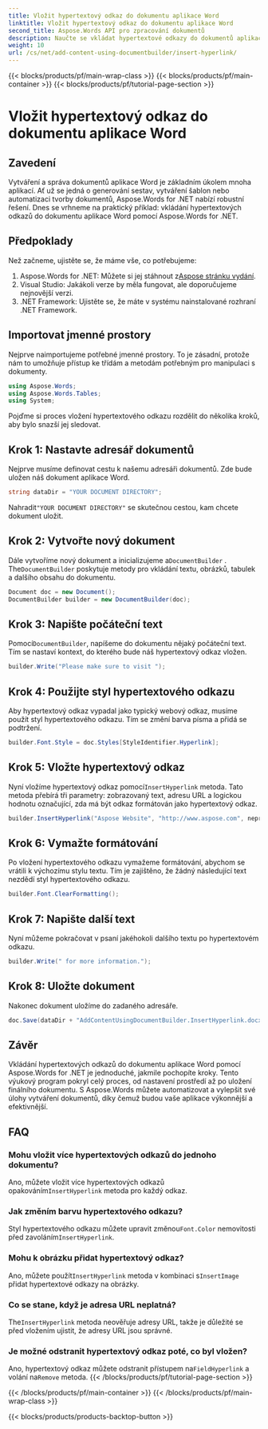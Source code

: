 ```yaml
---
title: Vložit hypertextový odkaz do dokumentu aplikace Word
linktitle: Vložit hypertextový odkaz do dokumentu aplikace Word
second_title: Aspose.Words API pro zpracování dokumentů
description: Naučte se vkládat hypertextové odkazy do dokumentů aplikace Word pomocí Aspose.Words for .NET pomocí našeho podrobného průvodce. Ideální pro automatizaci vašich úloh při vytváření dokumentů.
weight: 10
url: /cs/net/add-content-using-documentbuilder/insert-hyperlink/
---
```


{{< blocks/products/pf/main-wrap-class >}}
{{< blocks/products/pf/main-container >}}
{{< blocks/products/pf/tutorial-page-section >}}

# Vložit hypertextový odkaz do dokumentu aplikace Word

## Zavedení

Vytváření a správa dokumentů aplikace Word je základním úkolem mnoha aplikací. Ať už se jedná o generování sestav, vytváření šablon nebo automatizaci tvorby dokumentů, Aspose.Words for .NET nabízí robustní řešení. Dnes se vrhneme na praktický příklad: vkládání hypertextových odkazů do dokumentu aplikace Word pomocí Aspose.Words for .NET.

## Předpoklady

Než začneme, ujistěte se, že máme vše, co potřebujeme:

1.  Aspose.Words for .NET: Můžete si jej stáhnout z[Aspose stránku vydání](https://releases.aspose.com/words/net/).
2. Visual Studio: Jakákoli verze by měla fungovat, ale doporučujeme nejnovější verzi.
3. .NET Framework: Ujistěte se, že máte v systému nainstalované rozhraní .NET Framework.

## Importovat jmenné prostory

Nejprve naimportujeme potřebné jmenné prostory. To je zásadní, protože nám to umožňuje přístup ke třídám a metodám potřebným pro manipulaci s dokumenty.

```csharp
using Aspose.Words;
using Aspose.Words.Tables;
using System;
```

Pojďme si proces vložení hypertextového odkazu rozdělit do několika kroků, aby bylo snazší jej sledovat.

## Krok 1: Nastavte adresář dokumentů

Nejprve musíme definovat cestu k našemu adresáři dokumentů. Zde bude uložen náš dokument aplikace Word.

```csharp
string dataDir = "YOUR DOCUMENT DIRECTORY";
```

 Nahradit`"YOUR DOCUMENT DIRECTORY"` se skutečnou cestou, kam chcete dokument uložit.

## Krok 2: Vytvořte nový dokument

 Dále vytvoříme nový dokument a inicializujeme a`DocumentBuilder` . The`DocumentBuilder` poskytuje metody pro vkládání textu, obrázků, tabulek a dalšího obsahu do dokumentu.

```csharp
Document doc = new Document();
DocumentBuilder builder = new DocumentBuilder(doc);
```

## Krok 3: Napište počáteční text

 Pomocí`DocumentBuilder`, napíšeme do dokumentu nějaký počáteční text. Tím se nastaví kontext, do kterého bude náš hypertextový odkaz vložen.

```csharp
builder.Write("Please make sure to visit ");
```

## Krok 4: Použijte styl hypertextového odkazu

Aby hypertextový odkaz vypadal jako typický webový odkaz, musíme použít styl hypertextového odkazu. Tím se změní barva písma a přidá se podtržení.

```csharp
builder.Font.Style = doc.Styles[StyleIdentifier.Hyperlink];
```

## Krok 5: Vložte hypertextový odkaz

 Nyní vložíme hypertextový odkaz pomocí`InsertHyperlink` metoda. Tato metoda přebírá tři parametry: zobrazovaný text, adresu URL a logickou hodnotu označující, zda má být odkaz formátován jako hypertextový odkaz.

```csharp
builder.InsertHyperlink("Aspose Website", "http://www.aspose.com", nepravda);
```

## Krok 6: Vymažte formátování

Po vložení hypertextového odkazu vymažeme formátování, abychom se vrátili k výchozímu stylu textu. Tím je zajištěno, že žádný následující text nezdědí styl hypertextového odkazu.

```csharp
builder.Font.ClearFormatting();
```

## Krok 7: Napište další text

Nyní můžeme pokračovat v psaní jakéhokoli dalšího textu po hypertextovém odkazu.

```csharp
builder.Write(" for more information.");
```

## Krok 8: Uložte dokument

Nakonec dokument uložíme do zadaného adresáře.

```csharp
doc.Save(dataDir + "AddContentUsingDocumentBuilder.InsertHyperlink.docx");
```

## Závěr

Vkládání hypertextových odkazů do dokumentu aplikace Word pomocí Aspose.Words for .NET je jednoduché, jakmile pochopíte kroky. Tento výukový program pokryl celý proces, od nastavení prostředí až po uložení finálního dokumentu. S Aspose.Words můžete automatizovat a vylepšit své úlohy vytváření dokumentů, díky čemuž budou vaše aplikace výkonnější a efektivnější.

## FAQ

### Mohu vložit více hypertextových odkazů do jednoho dokumentu?

 Ano, můžete vložit více hypertextových odkazů opakováním`InsertHyperlink` metoda pro každý odkaz.

### Jak změním barvu hypertextového odkazu?

 Styl hypertextového odkazu můžete upravit změnou`Font.Color` nemovitosti před zavoláním`InsertHyperlink`.

### Mohu k obrázku přidat hypertextový odkaz?

 Ano, můžete použít`InsertHyperlink` metoda v kombinaci s`InsertImage` přidat hypertextové odkazy na obrázky.

### Co se stane, když je adresa URL neplatná?

 The`InsertHyperlink` metoda neověřuje adresy URL, takže je důležité se před vložením ujistit, že adresy URL jsou správné.

### Je možné odstranit hypertextový odkaz poté, co byl vložen?

 Ano, hypertextový odkaz můžete odstranit přístupem na`FieldHyperlink` a volání na`Remove` metoda.
{{< /blocks/products/pf/tutorial-page-section >}}

{{< /blocks/products/pf/main-container >}}
{{< /blocks/products/pf/main-wrap-class >}}

{{< blocks/products/products-backtop-button >}}
